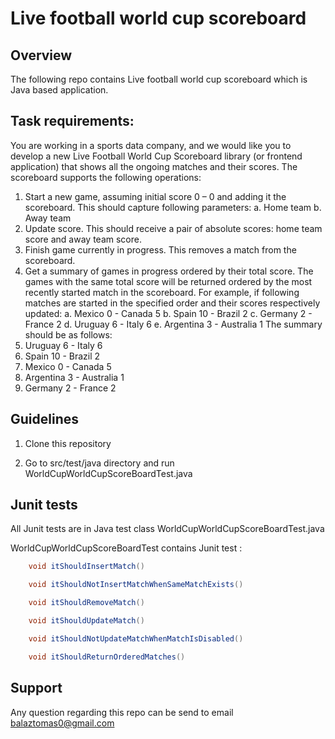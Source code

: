 # Live football world cup scoreboard

## Overview
The following repo contains Live football world cup scoreboard which is Java based application.

## Task requirements:
You are working in a sports data company, and we would like you to develop a new Live Football
World Cup Scoreboard library (or frontend application) that shows all the ongoing matches and their
scores.
The scoreboard supports the following operations:
1. Start a new game, assuming initial score 0 – 0 and adding it the scoreboard.
   This should capture following parameters:
   a. Home team
   b. Away team
2. Update score. This should receive a pair of absolute scores: home team score and away
   team score.
3. Finish game currently in progress. This removes a match from the scoreboard.
4. Get a summary of games in progress ordered by their total score. The games with the same
   total score will be returned ordered by the most recently started match in the scoreboard.
   For example, if following matches are started in the specified order and their scores
   respectively updated:
   a. Mexico 0 - Canada 5
   b. Spain 10 - Brazil 2
   c. Germany 2 - France 2
   d. Uruguay 6 - Italy 6
   e. Argentina 3 - Australia 1
   The summary should be as follows:
1. Uruguay 6 - Italy 6
2. Spain 10 - Brazil 2
3. Mexico 0 - Canada 5
4. Argentina 3 - Australia 1
5. Germany 2 - France 2

## Guidelines
1. Clone this repository

2. Go to src/test/java directory and run WorldCupWorldCupScoreBoardTest.java

## Junit tests

All Junit tests are in Java test class WorldCupWorldCupScoreBoardTest.java 

WorldCupWorldCupScoreBoardTest contains Junit test :
```java
	void itShouldInsertMatch()
```
```java
	void itShouldNotInsertMatchWhenSameMatchExists()
```
```java
	void itShouldRemoveMatch()
```
```java
	void itShouldUpdateMatch()
```
```java
	void itShouldNotUpdateMatchWhenMatchIsDisabled()
```
```java
	void itShouldReturnOrderedMatches()
```

## Support
Any question regarding this repo can be send to email balaztomas0@gmail.com